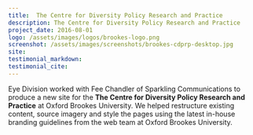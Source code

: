 ```yaml
---
title:  The Centre for Diversity Policy Research and Practice
description: The Centre for Diversity Policy Research and Practice
project_date: 2016-08-01
logo: /assets/images/logos/brookes-logo.png
screenshot: /assets/images/screenshots/brookes-cdprp-desktop.jpg
site: 
testimonial_markdown: 
testimonial_cite: 
---
```


Eye Division worked with Fee Chandler of Sparkling Communications to produce a new site for the **The Centre for Diversity Policy Research and Practice** at Oxford Brookes University. We helped restructure existing content, source imagery and style the pages using the latest in-house branding guidelines from the web team at Oxford Brookes University.

